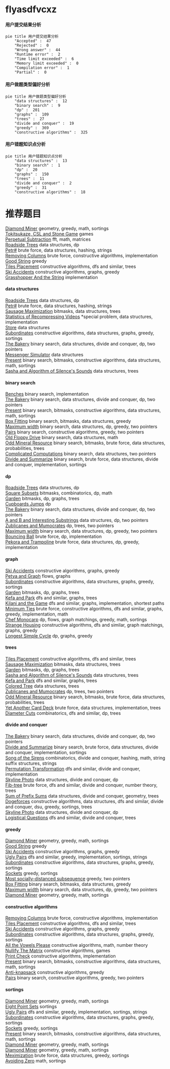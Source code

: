 # flyasdfvcxz
<!-- tabs:start -->
#### **用户提交结果分析**

```mermaid
pie title 用户提交结果分析
    "Accepted" :  47
    "Rejected" :  0
    "Wrong answer" :  44
    "Runtime error" :  2
    "Time limit exceeded" :  6
    "Memory limit exceeded" :  0
    "Compilation error" :  1
    "Partial" :  0
```
#### **用户做题类型偏好分析**

```mermaid
pie title 用户做题类型偏好分析
    "data structures" :  12
    "binary search" :  9
    "dp" :  201
    "graphs" :  109
    "trees" :  27
    "divide and conquer" :  19
    "greedy" :  369
    "constructive algorithms" :  325
```
#### **用户错题知识点分析**

```mermaid
pie title 用户错题知识点分析
    "data structures" :  13
    "binary search" :  1
    "dp" :  20
    "graphs" :  150
    "trees" :  11
    "divide and conquer" :  2
    "greedy" :  31
    "constructive algorithms" :  18
```
<!-- tabs:end -->
# 推荐题目
[Diamond Miner](https://codeforces.com/contest/1496/problem/C)		geometry,
                        greedy,
                        math,
                        sortings		  
[Tokitsukaze, CSL and Stone Game](http://codeforces.com/problemset/problem/1190/B)		games		  
[Perpetual Subtraction](https://codeforces.com/contest/947/problem/E)		fft,
                        math,
                        matrices		  
[Roadside Trees](http://codeforces.com/problemset/problem/264/E)		data structures,
                        dp		  
[Petr#](http://codeforces.com/problemset/problem/113/B)		brute force,
                        data structures,
                        hashing,
                        strings		  
[Removing Columns](https://codeforces.com/contest/497/problem/A)		brute force,
                        constructive algorithms,
                        implementation		  
[Good String](http://codeforces.com/problemset/problem/1165/C)		greedy		  
[Tiles Placement](http://codeforces.com/problemset/problem/1214/H)		constructive algorithms,
                        dfs and similar,
                        trees		  
[Ski Accidents](http://codeforces.com/problemset/problem/1368/E)		constructive algorithms,
                        graphs,
                        greedy		  
[Grasshopper And the String](http://codeforces.com/problemset/problem/733/A)		implementation		  
<!-- tabs:start -->
#### **data structures**
[Roadside Trees](http://codeforces.com/problemset/problem/264/E)		data structures,
                        dp		  
[Petr#](http://codeforces.com/problemset/problem/113/B)		brute force,
                        data structures,
                        hashing,
                        strings		  
[Sausage Maximization](http://codeforces.com/problemset/problem/282/E)		bitmasks,
                        data structures,
                        trees		  
[Statistics of Recompressing Videos](http://codeforces.com/problemset/problem/523/D)		*special problem,
                        data structures,
                        implementation		  
[Store](http://codeforces.com/problemset/problem/1010/E)		data structures		  
[Subordinates](https://codeforces.com/contest/737/problem/C)		constructive algorithms,
                        data structures,
                        graphs,
                        greedy,
                        sortings		  
[The Bakery](http://codeforces.com/problemset/problem/833/B)		binary search,
                        data structures,
                        divide and conquer,
                        dp,
                        two pointers		  
[Messenger Simulator](http://codeforces.com/problemset/problem/1288/E)		data structures		  
[Present](http://codeforces.com/problemset/problem/1322/B)		binary search,
                        bitmasks,
                        constructive algorithms,
                        data structures,
                        math,
                        sortings		  
[Sasha and Algorithm of Silence's Sounds](http://codeforces.com/problemset/problem/1109/F)		data structures,
                        trees		  
#### **binary search**
[Benches](http://codeforces.com/problemset/problem/1042/A)		binary search,
                        implementation		  
[The Bakery](http://codeforces.com/problemset/problem/833/B)		binary search,
                        data structures,
                        divide and conquer,
                        dp,
                        two pointers		  
[Present](http://codeforces.com/problemset/problem/1322/B)		binary search,
                        bitmasks,
                        constructive algorithms,
                        data structures,
                        math,
                        sortings		  
[Box Fitting](http://codeforces.com/problemset/problem/1498/B)		binary search,
                        bitmasks,
                        data structures,
                        greedy		  
[Maximum width](http://codeforces.com/problemset/problem/1492/C)		binary search,
                        data structures,
                        dp,
                        greedy,
                        two pointers		  
[Pairs](http://codeforces.com/problemset/problem/1463/D)		binary search,
                        constructive algorithms,
                        greedy,
                        two pointers		  
[Old Floppy Drive](http://codeforces.com/problemset/problem/1490/G)		binary search,
                        data structures,
                        math		  
[Odd Mineral Resource](http://codeforces.com/problemset/problem/1479/D)		binary search,
                        bitmasks,
                        brute force,
                        data structures,
                        probabilities,
                        trees		  
[Complicated Computations](http://codeforces.com/problemset/problem/1436/E)		binary search,
                        data structures,
                        two pointers		  
[Divide and Summarize](http://codeforces.com/problemset/problem/1461/D)		binary search,
                        brute force,
                        data structures,
                        divide and conquer,
                        implementation,
                        sortings		  
#### **dp**
[Roadside Trees](http://codeforces.com/problemset/problem/264/E)		data structures,
                        dp		  
[Square Subsets](http://codeforces.com/problemset/problem/895/C)		bitmasks,
                        combinatorics,
                        dp,
                        math		  
[Garden](http://codeforces.com/problemset/problem/152/E)		bitmasks,
                        dp,
                        graphs,
                        trees		  
[Cupboards Jumps](http://codeforces.com/problemset/problem/1500/F)		dp		  
[The Bakery](http://codeforces.com/problemset/problem/833/B)		binary search,
                        data structures,
                        divide and conquer,
                        dp,
                        two pointers		  
[A and B and Interesting Substrings](http://codeforces.com/problemset/problem/519/D)		data structures,
                        dp,
                        two pointers		  
[Zublicanes and Mumocrates](http://codeforces.com/problemset/problem/581/F)		dp,
                        trees,
                        two pointers		  
[Maximum width](http://codeforces.com/problemset/problem/1492/C)		binary search,
                        data structures,
                        dp,
                        greedy,
                        two pointers		  
[Bouncing Ball](https://codeforces.com/contest/1457/problem/C)		brute force,
                        dp,
                        implementation		  
[Pekora and Trampoline](http://codeforces.com/problemset/problem/1491/C)		brute force,
                        data structures,
                        dp,
                        greedy,
                        implementation		  
#### **graph**
[Ski Accidents](http://codeforces.com/problemset/problem/1368/E)		constructive algorithms,
                        graphs,
                        greedy		  
[Petya and Graph](http://codeforces.com/problemset/problem/1082/G)		flows,
                        graphs		  
[Subordinates](https://codeforces.com/contest/737/problem/C)		constructive algorithms,
                        data structures,
                        graphs,
                        greedy,
                        sortings		  
[Garden](http://codeforces.com/problemset/problem/152/E)		bitmasks,
                        dp,
                        graphs,
                        trees		  
[Kefa and Park](http://codeforces.com/problemset/problem/580/C)		dfs and similar,
                        graphs,
                        trees		  
[Kilani and the Game](http://codeforces.com/problemset/problem/1105/D)		dfs and similar,
                        graphs,
                        implementation,
                        shortest paths		  
[Minimum Ties](http://codeforces.com/problemset/problem/1487/C)		brute force,
                        constructive algorithms,
                        dfs and similar,
                        graphs,
                        greedy,
                        implementation,
                        math		  
[Chef Monocarp](http://codeforces.com/problemset/problem/1437/C)		dp,
                        flows,
                        graph matchings,
                        greedy,
                        math,
                        sortings		  
[Strange Housing](http://codeforces.com/problemset/problem/1470/D)		constructive algorithms,
                        dfs and similar,
                        graph matchings,
                        graphs,
                        greedy		  
[Longest Simple Cycle](http://codeforces.com/problemset/problem/1476/C)		dp,
                        graphs,
                        greedy		  
#### **trees**
[Tiles Placement](http://codeforces.com/problemset/problem/1214/H)		constructive algorithms,
                        dfs and similar,
                        trees		  
[Sausage Maximization](http://codeforces.com/problemset/problem/282/E)		bitmasks,
                        data structures,
                        trees		  
[Garden](http://codeforces.com/problemset/problem/152/E)		bitmasks,
                        dp,
                        graphs,
                        trees		  
[Sasha and Algorithm of Silence's Sounds](http://codeforces.com/problemset/problem/1109/F)		data structures,
                        trees		  
[Kefa and Park](http://codeforces.com/problemset/problem/580/C)		dfs and similar,
                        graphs,
                        trees		  
[Colored Tree](http://codeforces.com/problemset/problem/1260/F)		data structures,
                        trees		  
[Zublicanes and Mumocrates](http://codeforces.com/problemset/problem/581/F)		dp,
                        trees,
                        two pointers		  
[Odd Mineral Resource](http://codeforces.com/problemset/problem/1479/D)		binary search,
                        bitmasks,
                        brute force,
                        data structures,
                        probabilities,
                        trees		  
[Yet Another Card Deck](http://codeforces.com/problemset/problem/1511/C)		brute force,
                        data structures,
                        implementation,
                        trees		  
[Diameter Cuts](http://codeforces.com/problemset/problem/1499/F)		combinatorics,
                        dfs and similar,
                        dp,
                        trees		  
#### **divide and conquer**
[The Bakery](http://codeforces.com/problemset/problem/833/B)		binary search,
                        data structures,
                        divide and conquer,
                        dp,
                        two pointers		  
[Divide and Summarize](http://codeforces.com/problemset/problem/1461/D)		binary search,
                        brute force,
                        data structures,
                        divide and conquer,
                        implementation,
                        sortings		  
[Song of the Sirens](http://codeforces.com/problemset/problem/1466/G)		combinatorics,
                        divide and conquer,
                        hashing,
                        math,
                        string suffix structures,
                        strings		  
[Permutation Transformation](http://codeforces.com/problemset/problem/1490/D)		dfs and similar,
                        divide and conquer,
                        implementation		  
[Skyline Photo](https://codeforces.com/contest/1483/problem/C)		data structures,
                        divide and conquer,
                        dp		  
[Fib-tree](http://codeforces.com/problemset/problem/1491/E)		brute force,
                        dfs and similar,
                        divide and conquer,
                        number theory,
                        trees		  
[Sum of Prefix Sums](http://codeforces.com/problemset/problem/1303/G)		data structures,
                        divide and conquer,
                        geometry,
                        trees		  
[Dogeforces](http://codeforces.com/problemset/problem/1494/D)		constructive algorithms,
                        data structures,
                        dfs and similar,
                        divide and conquer,
                        dsu,
                        greedy,
                        sortings,
                        trees		  
[Skyline Photo](http://codeforces.com/problemset/problem/1482/E)		data structures,
                        divide and conquer,
                        dp		  
[Logistical Questions](http://codeforces.com/problemset/problem/566/C)		dfs and similar,
                        divide and conquer,
                        trees		  
#### **greedy**
[Diamond Miner](https://codeforces.com/contest/1496/problem/C)		geometry,
                        greedy,
                        math,
                        sortings		  
[Good String](http://codeforces.com/problemset/problem/1165/C)		greedy		  
[Ski Accidents](http://codeforces.com/problemset/problem/1368/E)		constructive algorithms,
                        graphs,
                        greedy		  
[Ugly Pairs](http://codeforces.com/problemset/problem/1156/B)		dfs and similar,
                        greedy,
                        implementation,
                        sortings,
                        strings		  
[Subordinates](https://codeforces.com/contest/737/problem/C)		constructive algorithms,
                        data structures,
                        graphs,
                        greedy,
                        sortings		  
[Sockets](http://codeforces.com/problemset/problem/732/E)		greedy,
                        sortings		  
[Most socially-distanced subsequence](http://codeforces.com/problemset/problem/1364/B)		greedy,
                        two pointers		  
[Box Fitting](http://codeforces.com/problemset/problem/1498/B)		binary search,
                        bitmasks,
                        data structures,
                        greedy		  
[Maximum width](http://codeforces.com/problemset/problem/1492/C)		binary search,
                        data structures,
                        dp,
                        greedy,
                        two pointers		  
[Diamond Miner](https://codeforces.com/contest/1496/problem/C)		geometry,
                        greedy,
                        math,
                        sortings		  
#### **constructive algorithms**
[Removing Columns](https://codeforces.com/contest/497/problem/A)		brute force,
                        constructive algorithms,
                        implementation		  
[Tiles Placement](http://codeforces.com/problemset/problem/1214/H)		constructive algorithms,
                        dfs and similar,
                        trees		  
[Ski Accidents](http://codeforces.com/problemset/problem/1368/E)		constructive algorithms,
                        graphs,
                        greedy		  
[Subordinates](https://codeforces.com/contest/737/problem/C)		constructive algorithms,
                        data structures,
                        graphs,
                        greedy,
                        sortings		  
[All the Vowels Please](http://codeforces.com/problemset/problem/1166/B)		constructive algorithms,
                        math,
                        number theory		  
[Nullify The Matrix](http://codeforces.com/problemset/problem/1451/F)		constructive algorithms,
                        games		  
[Print Check](http://codeforces.com/problemset/problem/631/B)		constructive algorithms,
                        implementation		  
[Present](http://codeforces.com/problemset/problem/1322/B)		binary search,
                        bitmasks,
                        constructive algorithms,
                        data structures,
                        math,
                        sortings		  
[Anti-knapsack](http://codeforces.com/problemset/problem/1493/A)		constructive algorithms,
                        greedy		  
[Pairs](http://codeforces.com/problemset/problem/1463/D)		binary search,
                        constructive algorithms,
                        greedy,
                        two pointers		  
#### **sortings**
[Diamond Miner](https://codeforces.com/contest/1496/problem/C)		geometry,
                        greedy,
                        math,
                        sortings		  
[Eight Point Sets](http://codeforces.com/problemset/problem/334/B)		sortings		  
[Ugly Pairs](http://codeforces.com/problemset/problem/1156/B)		dfs and similar,
                        greedy,
                        implementation,
                        sortings,
                        strings		  
[Subordinates](https://codeforces.com/contest/737/problem/C)		constructive algorithms,
                        data structures,
                        graphs,
                        greedy,
                        sortings		  
[Sockets](http://codeforces.com/problemset/problem/732/E)		greedy,
                        sortings		  
[Present](http://codeforces.com/problemset/problem/1322/B)		binary search,
                        bitmasks,
                        constructive algorithms,
                        data structures,
                        math,
                        sortings		  
[Diamond Miner](https://codeforces.com/contest/1496/problem/C)		geometry,
                        greedy,
                        math,
                        sortings		  
[Diamond Miner](http://codeforces.com/problemset/problem/1495/A)		geometry,
                        greedy,
                        math,
                        sortings		  
[Meximization](http://codeforces.com/problemset/problem/1497/A)		brute force,
                        data structures,
                        greedy,
                        sortings		  
[Avoiding Zero](http://codeforces.com/problemset/problem/1427/A)		math,
                        sortings		  
<!-- tabs:end -->
